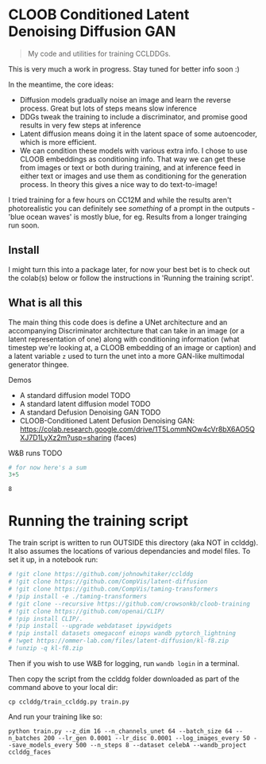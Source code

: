 # CLOOB Conditioned Latent Denoising Diffusion GAN
> My code and utilities for training CCLDDGs.


This is very much a work in progress. Stay tuned for better info soon :)

In the meantime, the core ideas:

- Diffusion models gradually noise an image and learn the reverse process. Great but lots of steps means slow inference
- DDGs tweak the training to include a discriminator, and promise good results in very few steps at inference
- Latent diffusion means doing it in the latent space of some autoencoder, which is more efficient.
- We can condition these models with various extra info. I chose to use CLOOB embeddings as conditioning info. That way we can get these from images or text or both during training, and at inference feed in either text or images and use them as conditioning for the generation process. In theory this gives a nice way to do text-to-image!

I tried training for a few hours on CC12M and while the results aren't photorealistic you can definitely see *something* of a prompt in the outputs - 'blue ocean waves' is mostly blue, for eg. Results from a longer trainging run soon.

## Install

I might turn this into a package later, for now your best bet is to check out the colab(s) below or follow the instructions in 'Running the training script'.

## What is all this

The main thing this code does is define a UNet architecture and an accompanying Discriminator architecture that can take in an image (or a latent representation of one) along with conditioning information (what timestep we're looking at, a CLOOB embedding of an image or caption) and a latent variable `z` used to turn the unet into a more GAN-like multimodal generator thingee. 

Demos
- A standard diffusion model TODO
- A standard latent diffusion model TODO
- A standard Defusion Denoising GAN TODO
- CLOOB-Conditioned Latent Defusion Denoising GAN: https://colab.research.google.com/drive/1T5LommNOw4cVr8bX6AO5QXJ7D1LyXz2m?usp=sharing (faces)

W&B runs TODO

```python
# for now here's a sum
3+5
```




    8



# Running the training script

The train script is written to run OUTSIDE this directory (aka NOT in cclddg). It also assumes the locations of various dependancies and model files. To set it up, in a notebook run:

```python
# !git clone https://github.com/johnowhitaker/cclddg                               &>> install.log
# !git clone https://github.com/CompVis/latent-diffusion                           &>> install.log
# !git clone https://github.com/CompVis/taming-transformers                        &>> install.log
# !pip install -e ./taming-transformers                                            &>> install.log
# !git clone --recursive https://github.com/crowsonkb/cloob-training               &>> install.log
# !git clone https://github.com/openai/CLIP/                                       &>> install.log
# !pip install CLIP/.                                                              &>> install.log
# !pip install --upgrade webdataset ipywidgets                                     &>> install.log
# !pip install datasets omegaconf einops wandb pytorch_lightning                   &>> install.log
# !wget https://ommer-lab.com/files/latent-diffusion/kl-f8.zip                     &>> install.log
# !unzip -q kl-f8.zip 
```

Then if you wish to use W&B for logging, run `wandb login` in a terminal.

Then copy the script from the cclddg folder downloaded as part of the command above to your local dir:

`cp cclddg/train_cclddg.py train.py`

And run your training like so:

`python train.py --z_dim 16 --n_channels_unet 64 --batch_size 64 --n_batches 200 --lr_gen 0.0001 --lr_disc 0.0001 --log_images_every 50 --save_models_every 500 --n_steps 8 --dataset celebA --wandb_project cclddg_faces`
